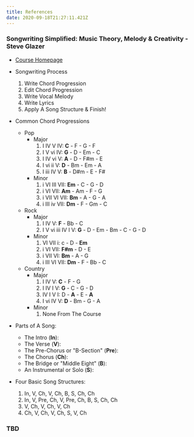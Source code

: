 ```yaml
---
title: References
date: 2020-09-18T21:27:11.421Z
---
```

### Songwriting Simplified: Music Theory, Melody & Creativity - Steve Glazer

* <a href='[](https://www.udemy.com/user/steve-glazer/)https://www.udemy.com/course/songwriting-simplified'>Course Homepage</a>
* Songwriting Process

  1. Write Chord Progression
  2. Edit Chord Progression
  3. Write Vocal Melody
  4. Write Lyrics
  5. Apply A Song Structure & Finish!
* Common Chord Progressions

  * Pop
    * Major
      1. I IV V IV: **C** - F - G - F
      2. I V vi IV: **G** - D - Em - C
      3. I IV vi V: **A** - D - F#m - E
      4. I vi ii V: **D** - Bm - Em - A
      5. I iii IV V: **B** - D#m - E - F#
    * Minor
      1. i VI III VII: **Em** - C - G - D
      2. i VI VII: **Am** - Am - F - G
      3. i VII VI VII: **Bm** - A - G - A
      4. i III iv VII: **Dm** - F - Gm - C
  * Rock
    * Major
      1. I IV V: **F** - Bb - C
      2. I V vi iii IV I V: **G** - D - Em - Bm - C - G - D
    * Minor
      1. VI VII i: c - D - **Em**
      2. i VI VII: **F#m** - D - E
      3. i VII VI: **Bm** - A - G
      4. i III VI VII: **Dm** - F - Bb - C
  * Country
    * Major
      1. I IV V: **C** - F - G
      2. I IV I V: **G** - C - G - D
      3. IV I V I: D - **A** - E - **A**
      4. I vi IV V: **D** - Bm - G - A
    * Minor
      1. None From The Course

* Parts of A Song:
  * The Intro (**In**):
  * The Verse (**V**):
  * The Pre-Chorus or "B-Section" (**Pre**):
  * The Chorus (**Ch**):
  * The Bridge or "Middle Eight" (**B**):
  * An Instrumental or Solo (**S**):

* Four Basic Song Structures:
  1. In, V, Ch, V, Ch, B, S, Ch, Ch
  2. In, V, Pre, Ch, V, Pre, Ch, B, S, Ch, Ch
  3. V, Ch, V, Ch, V, Ch
  4. Ch, V, Ch, V, Ch, S, V, Ch

### TBD